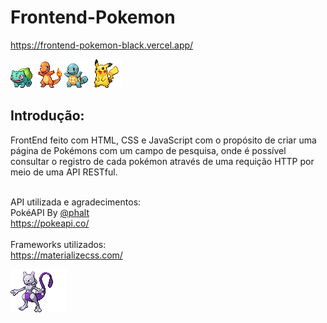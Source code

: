 # Frontend-Pokemon 
https://frontend-pokemon-black.vercel.app/

![](https://raw.githubusercontent.com/PokeAPI/sprites/master/sprites/pokemon/versions/generation-v/black-white/animated/1.gif)
![](https://raw.githubusercontent.com/PokeAPI/sprites/master/sprites/pokemon/versions/generation-v/black-white/animated/4.gif)
![](https://raw.githubusercontent.com/PokeAPI/sprites/master/sprites/pokemon/versions/generation-v/black-white/animated/7.gif)
![](https://raw.githubusercontent.com/PokeAPI/sprites/master/sprites/pokemon/versions/generation-v/black-white/animated/25.gif)

## Introdução:

FrontEnd feito com HTML, CSS e JavaScript com o propósito de criar uma página de Pokémons com um campo de pesquisa, onde é possível consultar o registro de cada pokémon através de uma requição HTTP por meio de uma API RESTful.
<br>
<br>

API utilizada e agradecimentos:
<br>
PokéAPI By [@phalt](https://github.com/phalt)
<br> https://pokeapi.co/
<br>
<br>
Frameworks utilizados: <br> https://materializecss.com/

![](https://raw.githubusercontent.com/PokeAPI/sprites/master/sprites/pokemon/versions/generation-v/black-white/animated/150.gif)
